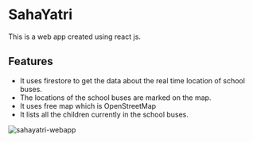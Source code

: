 # SahaYatri

This is a web app created using react js.

## Features
- It uses firestore to get the data about the real time location of school buses.
- The locations of the school buses are marked on the map.
- It uses free map which is OpenStreetMap
- It lists all the children currently in the school buses. 

![sahayatri-webapp](https://user-images.githubusercontent.com/18495316/201500839-19cae75c-2437-4bdf-9ee1-fe6ec3d76551.png)

